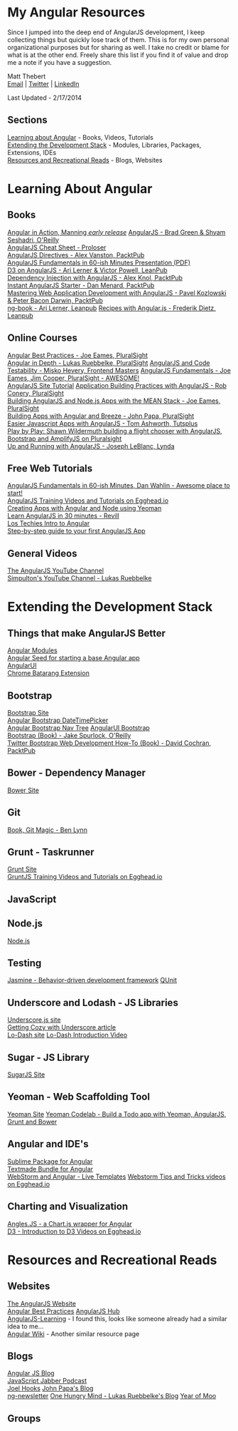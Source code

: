 My Angular Resources
====================

Since I jumped into the deep end of AngularJS development, I keep collecting things but quickly lose track of them.  This is for my own personal organizational purposes but for sharing as well.  I take no credit or blame for what is at the other end.  Freely share this list if you find it of value and drop me a note if you have a suggestion.

Matt Thebert  
[Email](mailto:matt@thebert.com)  |  [Twitter](https://twitter.com/matt_thebert)  |  [LinkedIn](http://www.linkedin.com/profile/view?id=89331221)  

Last Updated - 2/17/2014


Sections
--------  
[Learning about Angular](https://github.com/mthebert/angular-resources#learning-about-angular) - Books, Videos, Tutorials  
[Extending the Development Stack](https://github.com/mthebert/angular-resources#extending-the-development-stack) - Modules, Libraries, Packages, Extensions, IDEs  
[Resources and Recreational Reads](https://github.com/mthebert/angular-resources#resources-and-recreational-reads) - Blogs, Websites  


Learning About Angular
======================

Books
-----
[Angular in Action, Manning *early release*](http://www.manning.com/bford/)
[AngularJS - Brad Green & Shyam Seshadri, O'Reilly](http://shop.oreilly.com/product/0636920028055.do)  
[AngularJS Cheat Sheet - Proloser](http://www.cheatography.com/proloser/cheat-sheets/angularjs/)  
[AngularJS Directives - Alex Vanston, PacktPub](http://www.packtpub.com/angularjs-directives/book)  
[AngularJS Fundamentals in 60-ish Minutes Presentation (PDF)](http://fastandfluid.com/publicdownloads/AngularJSIn60MinutesIsh_DanWahlin_May2013.pdf)  
[D3 on AngularJS - Ari Lerner & Victor Powell, LeanPub](https://leanpub.com/d3angularjs)  
[Dependency Injection with AngularJS - Alex Knol, PacktPub](http://www.packtpub.com/dependency-injection-angularjs/book)  
[Instant AngularJS Starter - Dan Menard, PacktPub](http://www.packtpub.com/angularjs-to-build-dynamic-web-applications/book)  
[Mastering Web Application Development with AngularJS - Pavel Kozlowski & Peter Bacon Darwin, PacktPub](http://www.packtpub.com/angularjs-web-application-development/book)  
[ng-book - Ari Lerner, Leanpub](https://leanpub.com/ng-book) 
[Recipes with Angular.js - Frederik Dietz, Leanpub](https://leanpub.com/recipes-with-angular-js/read)  

Online Courses
--------------
[Angular Best Practices - Joe Eames, PluralSight](http://pluralsight.com/training/courses/TableOfContents?courseName=angular-best-practices)  
[Angular in Depth - Lukas Ruebbelke, PluralSight](http://pluralsight.com/training/courses/TableOfContents?courseName=angularjs-in-depth)
[AngularJS and Code Testability - Misko Hevery, Frontend Masters](https://frontendmasters.com/courses/angularjs-and-code-testability/)
[AngularJS Fundamentals - Joe Eames, Jim Cooper, PluralSight - AWESOME!](http://pluralsight.com/training/courses/TableOfContents?courseName=angularjs-fundamentals)  
[AngularJS Site Tutorial](http://docs.angularjs.org/tutorial)
[Application Building Practices with AngularJS - Rob Conery, PluralSight](http://pluralsight.com/training/courses/TableOfContents?courseName=show-me-angular)  
[Building AngularJS and Node.js Apps with the MEAN Stack - Joe Eames, PluralSight](http://pluralsight.com/training/courses/TableOfContents?courseName=building-angularjs-nodejs-apps-mean)  
[Building Apps with Angular and Breeze - John Papa, PluralSight](http://pluralsight.com/training/courses/TableOfContents?courseName=build-apps-angular-breeze)  
[Easier Javascript Apps with AngularJS - Tom Ashworth, Tutsplus](https://tutsplus.com/course/easier-js-apps-with-angular/)  
[Play by Play: Shawn Wildermuth building a flight chooser with AngularJS, Bootstrap and AmplifyJS on Pluralsight](http://pluralsight.com/training/courses/TableOfContents?courseName=play-by-play-wildermuth)  
[Up and Running with AngularJS - Joseph LeBlanc, Lynda](http://www.lynda.com/AngularJS-tutorials/Up-Running-AngularJS/133318-2.html)  

Free Web Tutorials
-------------
[AngularJS Fundamentals in 60-ish Minutes, Dan Wahlin - Awesome place to start!](https://www.youtube.com/watch?v=i9MHigUZKEM)  
[AngularJS Training Videos and Tutorials on Egghead.io](https://egghead.io/tags/AngularJS)  
[Creating Apps with Angular and Node using Yeoman](http://tylerhenkel.com/creating-apps-with-angular-and-node-using-yeoman)    
[Learn AngularJS in 30 minutes - Revill](http://www.revillweb.com/tutorials/angularjs-in-30-minutes-angularjs-tutorial/)  
[Los Techies Intro to Angular](http://lostechies.com/gabrielschenker/2013/12/05/angularjspart-1/)     
[Step-by-step guide to your first AngularJS App](http://www.toptal.com/angular-js/a-step-by-step-guide-to-your-first-angularjs-app)

General Videos
------
[The AngularJS YouTube Channel](https://www.youtube.com/user/angularjs)  
[Simpulton's YouTube Channel - Lukas Ruebbelke](https://www.youtube.com/user/simpulton)  


Extending the Development Stack
===============================

Things that make AngularJS Better
---------------------------------
[Angular Modules](http://ngmodules.org/)  
[Angular Seed for starting a base Angular app](https://github.com/angular/angular-seed)  
[AngularUI](http://angular-ui.github.io/)  
[Chrome Batarang Extension](https://chrome.google.com/webstore/detail/angularjs-batarang/ighdmehidhipcmcojjgiloacoafjmpfk) 

Bootstrap
---------
[Bootstrap Site](http://getbootstrap.com)  
[Angular Bootstrap DateTimePicker](https://github.com/dalelotts/angular-bootstrap-datetimepicker)  
[Angular Bootstrap Nav Tree](https://github.com/nickperkinslondon/angular-bootstrap-nav-tree) 
[AngularUI Bootstrap](http://angular-ui.github.io/bootstrap/)  
[Bootstrap (Book) - Jake Spurlock, O'Reilly](http://shop.oreilly.com/product/0636920027867.do)  
[Twitter Bootstrap Web Development How-To (Book) - David Cochran, PacktPub](http://www.packtpub.com/twitter-bootstrap-web-development/book)  
 
Bower - Dependency Manager
--------------------------
[Bower Site](http://bower.io/)  

Git
--- 
[Book, Git Magic - Ben Lynn](http://www-cs-students.stanford.edu/~blynn/gitmagic/book.pdf)

Grunt - Taskrunner
------------------
[Grunt Site](http://gruntjs.com/)  
[GruntJS Training Videos and Tutorials on Egghead.io](https://egghead.io/tags/GruntJS)  

JavaScript
----------

Node.js
----
[Node.js](http://nodejs.org/)  

Testing
-------
[Jasmine - Behavior-driven development framework](http://pivotal.github.io/jasmine/) 
[QUnit](http://qunitjs.com/)  
 
Underscore and Lodash - JS Libraries
--------------------------
[Underscore.js site](http://underscorejs.org/)  
[Getting Cozy with Underscore article](http://code.tutsplus.com/tutorials/getting-cozy-with-underscorejs--net-24581)  
[Lo-Dash site](http://lodash.com/)
[Lo-Dash Introduction Video](http://vimeo.com/44154599)

Sugar - JS Library
------------------
[SugarJS Site](http://sugarjs.com/)

Yeoman - Web Scaffolding Tool
-----------------------------
[Yeoman Site](http://yeoman.io/) 
[Yeoman Codelab - Build a Todo app with Yeoman, AngularJS, Grunt and Bower](http://yeoman.io/codelab.html )

Angular and IDE's
-----------------
[Sublime Package for Angular](https://github.com/angular-ui/AngularJS-sublime-package)  
[Textmade Bundle for Angular](https://github.com/angular-ui/AngularJs.tmbundle)  
[WebStorm and Angular - Live Templates](http://pkozlowskios.wordpress.com/2012/07/15/live-templates-for-angular-js-in-webstorm/)
[Webstorm Tips and Tricks videos on Egghead.io](https://egghead.io/tags/WebStorm)  

Charting and Visualization
--------------------------
[Angles.JS - a Chart.js wrapper for Angular](http://lgsilver.github.io/angles/)  
[D3 - Introduction to D3 Videos on Egghead.io](https://egghead.io/series/introduction-to-d3)  


Resources and Recreational Reads
================================

Websites
--------
[The AngularJS Website](angularjs.org)  
[Angular Best Practices](https://github.com/joeeames/AngularBestPracticesFiles)
[AngularJS Hub](http://www.angularjshub.com/examples/)  
[AngularJS-Learning](https://github.com/jmcunningham/AngularJS-Learning/blob/master/README.md) - I found this, looks like someone already had a similar idea to me...  
[Angular Wiki](https://github.com/tourbuzz/angular-wiki) - Another similar resource page  
  
Blogs
-----
[Angular JS Blog](http://blog.angularjs.org/)  
[JavaScript Jabber Podcast](http://javascriptjabber.com/episode-guide/)  
[Joel Hooks](http://joelhooks.com/)
[John Papa's Blog](http://www.johnpapa.net/)  
[ng-newsletter](http://www.ng-newsletter.com)
[One Hungry Mind - Lukas Ruebbelke's Blog](http://onehungrymind.com/)
[Year of Moo](http://www.yearofmoo.com/)  

Groups
------


